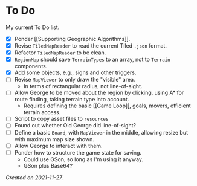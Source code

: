 # To Do

My current To Do list.

- [x] Ponder [[Supporting Geographic Algorithms]].
- [x] Revise `TiledMapReader` to read the current Tiled `.json` format.
- [x] Refactor `TiledMapReader` to be clean. 
- [x] `RegionMap` should save `TerrainTypes` to an array, not to `Terrain` components.
- [x] Add some objects, e.g., signs and other triggers.
- [ ] Revise `MapViewer` to only draw the "visible" area.
	- In terms of rectangular radius, not line-of-sight.
- [ ] Allow George to be moved about the region by clicking, using A* for route finding, taking terrain type into account.
	- Requires defining the basic [[Game Loop]], goals, movers, efficient terrain access.
- [ ] Script to copy asset files to `resources`
- [ ] Found out whether Old George did line-of-sight?
- [ ] Define a basic `Board`, with `MapViewer` in the middle, allowing resize but with maximum map size shown.
- [ ] Allow George to interact with them.
- [ ] Ponder how to structure the game state for saving.
	- Could use GSon, so long as I'm using it anyway.
	- GSon plus Base64?

_Created on 2021-11-27._
